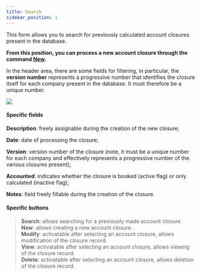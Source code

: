 ```yaml
---
title: Search 
sidebar_position: 1
---
```


This form allows you to search for previously calculated account closures present in the database.

**From this position, you can process a new account closure through the command [New](/docs/finance-area/ledger-records/records/automatic-account-closing/new-account-closing).**

In the header area, there are some fields for filtering, in particular, the **version number** represents a progressive number that identifies the closure itself for each company present in the database. It must therefore be a unique number.

![](/img/it-it/finance-area/ledger-records/records/automatic-account-closing/search/image01.png)

#### Specific fields   

**Description**: freely assignable during the creation of the new closure;

**Date**: date of processing the closure;

**Version**: version number of the closure (note, it must be a unique number for each company and effectively represents a progressive number of the various closures present);

**Accounted**: indicates whether the closure is booked (active flag) or only calculated (inactive flag);

**Notes**: field freely fillable during the creation of the closure.

#### Specific buttons   
> **Search**: allows searching for a previously made account closure.  
> **New**: allows creating a new account closure.  
> **Modify**: activatable after selecting an account closure, allows modification of the closure record.  
> **View**: activatable after selecting an account closure, allows viewing of the closure record.  
> **Delete**: activatable after selecting an account closure, allows deletion of the closure record.